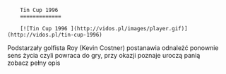 
        Tin Cup 1996 
        =============
        
        [![Tin Cup 1996 ](http://vidos.pl/images/player.gif)](http://vidos.pl/tin-cup-1996)
        
        
 Podstarzały golfista Roy (Kevin Costner) postanawia odnależć ponownie sens życia czyli powraca do gry, przy okazji poznaje uroczą panią zobacz pełny opis
    